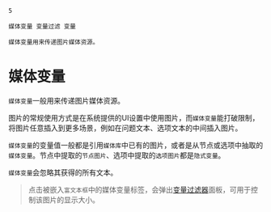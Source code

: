 ```index
5
```
```tag
媒体变量 变量过滤 变量
```
```summary
媒体变量用来传递图片媒体资源。
```
# 媒体变量

`媒体变量`一般用来传递图片媒体资源。

图片的常规使用方式是在系统提供的UI设置中使用图片，而`媒体变量`能打破限制，将图片任意插入到更多场景，例如在问题文本、选项文本的中间插入图片。

`媒体变量`的变量值一般都是引用`媒体库`中已有的图片，或者是从节点或选项中抽取的`媒体变量`。节点中提取的`节点图片`、选项中提取的`选项图片`都是`隐式变量`。

`媒体变量`会忽略其获得的所有文本。

> 点击被嵌入`富文本框`中的媒体变量标签，会弹出[变量过滤器](./11variableFilter.md#媒体尺寸)面板，可用于控制该图片的显示大小。
